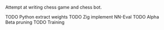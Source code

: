 Attempt at writing chess game and chess bot.

TODO Python extract weights
TODO Zig implement NN-Eval
TODO Alpha Beta pruning
TODO Training
